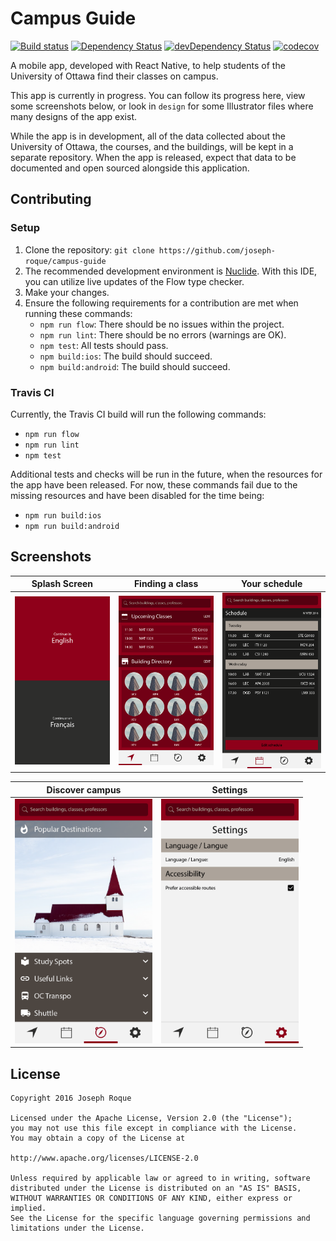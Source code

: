 # Campus Guide

[![Build status](https://travis-ci.org/joseph-roque/campus-guide.svg?branch=master)](https://travis-ci.org/joseph-roque/campus-guide)
[![Dependency Status](https://david-dm.org/joseph-roque/campus-guide.svg)](https://david-dm.org/joseph-roque/campus-guide)
[![devDependency Status](https://david-dm.org/joseph-roque/campus-guide/dev-status.svg)](https://david-dm.org/joseph-roque/campus-guide#info=devDependencies)
[![codecov](https://codecov.io/gh/joseph-roque/campus-guide/branch/master/graph/badge.svg)](https://codecov.io/gh/joseph-roque/campus-guide)


A mobile app, developed with React Native, to help students of the University of Ottawa find their classes on campus.

This app is currently in progress. You can follow its progress here, view some screenshots below, or look in `design` for some Illustrator files where many designs of the app exist.

While the app is in development, all of the data collected about the University of Ottawa, the courses, and the buildings, will be kept in a separate repository. When the app is released, expect that data to be documented and open sourced alongside this application.

## Contributing

### Setup

1. Clone the repository: `git clone https://github.com/joseph-roque/campus-guide`
2. The recommended development environment is [Nuclide](https://nuclide.io/). With this IDE, you can utilize live updates of the Flow type checker.
3. Make your changes.
4. Ensure the following requirements for a contribution are met when running these commands:
    - `npm run flow`: There should be no issues within the project.
    - `npm run lint`: There should be no errors (warnings are OK).
    - `npm test`: All tests should pass.
    - `npm build:ios`: The build should succeed.
    - `npm build:android`: The build should succeed.

### Travis CI

Currently, the Travis CI build will run the following commands:

- `npm run flow`
- `npm run lint`
- `npm test`

Additional tests and checks will be run in the future, when the resources for the app have been released. For now, these commands fail due to the missing resources and have been disabled for the time being:

- `npm run build:ios`
- `npm run build:android`

## Screenshots

| Splash Screen | Finding a class | Your schedule |
|:-------------:|:---------------:|:-------------:|
| <img src='/screenshots/design_splash.png' width='220' alt='Splash design'/> | <img src='/screenshots/design_find_home.png' width='220' alt='Find design'/> | <img src='/screenshots/design_schedule_home.png' width='220' alt='Schedule design'/> |

| **Discover campus** | **Settings**|
|:-------------------:|:-----------:|
| <img src='/screenshots/design_discover_home.png' width='220' alt='Discover design'/> | <img src='/screenshots/design_settings_home.png' width='220' alt='Settings design'/> |

## License

```
Copyright 2016 Joseph Roque

Licensed under the Apache License, Version 2.0 (the "License");
you may not use this file except in compliance with the License.
You may obtain a copy of the License at

http://www.apache.org/licenses/LICENSE-2.0

Unless required by applicable law or agreed to in writing, software
distributed under the License is distributed on an "AS IS" BASIS,
WITHOUT WARRANTIES OR CONDITIONS OF ANY KIND, either express or implied.
See the License for the specific language governing permissions and
limitations under the License.
```
